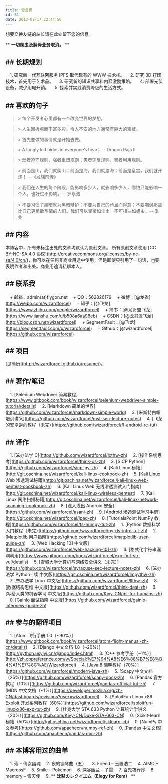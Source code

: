 ```yaml
---
title: 留言板
id: 61
date: 2013-08-17 22:44:56
---
```


想要交换友链的站长请在此处留下您的信息。

\*\* **一切爬虫及翻译业务取消。** \*\*

## \#\# 长期规划

　1\.  研究新一代互联网服务 IPFS 取代现有的 WWW 技术栈。
　2\.  研究 3D 打印技术，首先用于艺术品。
　3\.  研究新的知识共享和内容激励策略。
　4\.  部署光伏设备，减少用电开销。
　5\.  探索并实践消费降级的生活方式。

## \#\# 喜欢的句子

> \> 每个开发者心里都有一个改变世界的梦想。

> \> 人生因折腾而丰富多彩。令人不安的地方通常有巨大的宝藏。

> \> 首先要做的事情就是开始去做。

> \> A longly kid hides in everyone’s heart. -- Dragon Raja II

> \> 弱者遵守规则，强者重塑规则；愚者违反规则，智者利用规则。

> \> 前面是山，我们就爬山；前面是海，我们就渡海；前面是皇宫，我们就开炮！ --《龙族前传》

> \> 我们在人生的每个阶段，能影响多少人，就影响多少人，哪怕只能影响一个人，也好过不影响。–- 罗永浩

> \> 不要习惯了黑暗就为黑暗辩护；不要为自己的苟且而得意；不要嘲讽那些比自己更勇敢热情的人们。我们可以卑微如尘土，不可扭曲如蛆虫。-- 季业

## \#\# 内容

本博客中，所有未标注出处的文章均默认为原创文章。
所有原创文章使用 \[CC BY-NC-SA 4.0 协议\]\(<http://creativecommons.org/licenses/by-nc-sa/4.0/cn/>\)，你可以在任何非商业用途中使用，但是即使只引用了一句话，也要表明作者和出处。商业用途请私聊本人。

## \#\# 联系我

　\+   邮箱：admin(at)flygon.net
　\+   QQ：562826179
　\+   微博：\[@龙雀\]\(<http://weibo.com/wizardforcel>\)
　\+   知乎：\[@飞龙\]\(<https://www.zhihu.com/people/wizardforcel>\)
　\+   简书：\[@龙哥盟飞龙\]\(<https://www.jianshu.com/u/b508a6aa98eb>\)
　\+   CSDN：\[@龙哥盟飞龙\]\(<http://blog.csdn.net/wizardforcel>\)
　\+   SegmentFault：\[@飞龙\]\(<https://segmentfault.com/u/wizardforcel>\)
　\+   Github：\[@wizardforcel\]\(<https://github.com/wizardforcel>\)

## \#\# 项目

\[见简历\]\(<http://wizardforcel.github.io/resume/>\)。

## \#\# 著作/笔记

　1\.  \[Selenium Webdriver 简易教程\]\(<https://www.gitbook.com/book/wizardforcel/selenium-webdriver-simple-tutorial/details>\)
　2\.  \[Markdown 简单的世界\]\(<https://github.com/wizardforcel/markdown-simple-world>\)
　3\.  \[米斯特白帽培训讲义\]\(<https://github.com/wizardforcel/mst-sec-lecture-notes>\)
　4\.  \[飞龙的安卓逆向教程（未完）\]\(<https://github.com/wizardforcel/fl-android-re-tut>\)

## \#\# 译作

　1\.  \[笨办法学 C\]\(<https://github.com/wizardforcel/lcthw-zh>\)
　2\.  \[操作系统思考\]\(<https://github.com/wizardforcel/think-os-zh>\)
　3\.  \[SICP Python\]\(<https://github.com/wizardforcel/sicp-py-zh>\)
　4\.  \[Kali Linux 秘籍\]\(<http://git.oschina.net/wizardforcel/kali-linux-cookbook-zh>\)
　5\.  \[Kali Linux Web 渗透测试秘籍\]\(<http://git.oschina.net/wizardforcel/kali-linux-web-pentest-cookbook-zh>\)
　6\.  \[Kali Linux Web 无线渗透测试入门指南\]\(<http://git.oschina.net/wizardforcel/kali-linux-wireless-pentest>\)
　7\.  \[Kali Linux 网络扫描秘籍\]\(<http://git.oschina.net/wizardforcel/kali-linux-network-scanning-cookbook-zh>\)
　8\.  \[浅入浅出 Android 安全\]\(<https://github.com/wizardforcel/asani-zh>\)
　9\.  \[Android 渗透测试学习手册\]\(<http://git.oschina.net/wizardforcel/lpad-zh>\)
　0\.  \[TutorialsPoint NumPy 教程\]\(<https://github.com/wizardforcel/ts-numpy-tut-zh>\)
　1\.  \[Python 数据科学入门教程（未完）\]\(<https://github.com/wizardforcel/py-ds-intro-tut-zh>\)
　2\.  \[Matplotlib 用户指南\]\(<https://github.com/wizardforcel/matplotlib-user-guide-zh>\)
　3\.  \[Web Hacking 101 中文版\]\(<https://github.com/wizardforcel/web-hacking-101-zh>\)
　4\.  \[格式化字符串漏洞利用\]\(<https://www.gitbook.com/book/wizardforcel/exp-fmt-str-vul/details>\)
　5\.  \[雪城大学计算机与网络安全讲义（未完）\]\(<https://github.com/wizardforcel/syracuse-sec-lecture-notes-zh>\)
　6\.  \[笨办法学 Python · 续 中文版\]\(<https://git.oschina.net/wizardforcel/lmpythw-zh>\)
　7\.  \[笨办法学 Linux 中文版\]\(<https://github.com/wizardforcel/llthw-zh>\)
　8\.  \[数据结构思维 中文版\]\(<https://github.com/wizardforcel/think-dast-zh>\)
　9\.  \[写给人类的机器学习 中文版\]\(<https://github.com/Kivy-CN/ml-for-humans-zh>\)
　0\.  \[Gainlo 面试指南 中文版\]\(<https://github.com/wizardforcel/gainlo-interview-guide-zh>\)

## \#\# 参与的翻译项目

　1\.  \[Atom 飞行手册 1.0（~90%）\]\(<https://www.gitbook.com/book/wizardforcel/atom-flight-manual-zh-cn/details>\)
　2\.  \[Django 中文文档 1.8（~20%）\]\(<http://python.usyiyi.cn/django/index.html>\)
　3\.  \[C++ 参考手册（~1%）\]\(<http://zh.cppreference.com/w/Special:%E7%94%A8%E6%88%B7%E8%B4%A1%E7%8C%AE/Wizardforcel>\)
　4\.  \[Java 8 简明教程（70%）\]\(<https://github.com/wizardforcel/modern-java-zh>\)
　5\.  \[Scapy 中文文档（25%）\]\(<https://github.com/wizardforcel/scapy-docs-zh>\)
　6\.  \[Pandas 官方教程（10%）\]\(<https://github.com/wizardforcel/pandas-official-tut-zh>\)
　7\.  \[MDN 中文文档（~1%）\]\(<https://developer.mozilla.org/zh-CN/dashboards/revisions?user=wizardforcel>\)
　8\.  \[SploitFun Linux x86 Exploit 开发系列教程（60%）\]\(<https://github.com/wizardforcel/sploitfun-linux-x86-exp-tut-zh>\)
　9\.  \[杜克大学 STA 633 Python 计算统计学讲义（20%）\]\(<https://github.com/Kivy-CN/Duke-STA-663-CN>\)
　0\.  \[Scikit-learn 秘籍（50%）\]\(<http://git.oschina.net/wizardforcel/sklearn-cb>\)
　0\.  \[NumPy 中文参考\]\(<https://github.com/apachecn/numpy-ref-zh>\)
　0\.  \[Pandas 中文文档\]\(<https://github.com/apachecn/pandas-doc-zh>\)

## \#\# 本博客用过的曲单

　1\.  殇 – 倩女幽魂
　2\.  夜的钢琴曲（五）
　3\.  Friend – 玉置浩二
　4\.  AIMO – MacrossF
　5\.  Smile – Pokemon
　6\.  深谷幽兰 – 子雷
　7\.  百鬼夜行抄
　8\.  memory – 雪天使
　9\.  \*\* **沈黙のレクイエム（Elegy for Rem）** \*\*